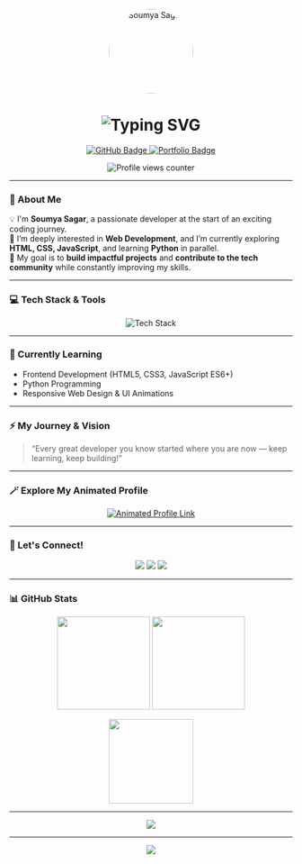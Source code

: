 <!-- Soumya Sagar | @Soumya-codr -->
<p align="center">
  <img src="https://placehold.co/150x150/000000/FFFFFF?text=Soumya" alt="Soumya Sagar" width="150" style="border-radius: 50%;"/>
</p>

<h1 align="center">
  <img src="https://readme-typing-svg.demolab.com?font=Fira+Code&size=28&duration=2500&pause=800&center=true&vCenter=true&width=450&lines=Hey+there!+👋;I'm+Soumya+Sagar;Aspiring+Full+Stack+Developer;Passionate+Learner+%26+Creator!" alt="Typing SVG" />
</h1>

<p align="center">
  <a href="https://github.com/Soumya-codr" target="_blank">
    <img src="https://img.shields.io/badge/GitHub-Soumya--codr-black?style=for-the-badge&logo=github" alt="GitHub Badge">
  </a>
  <a href="https://soumya-codr.github.io/Soumya-codr/" target="_blank">
    <img src="https://img.shields.io/badge/Portfolio-Visit%20Now-blue?style=for-the-badge&logo=vercel" alt="Portfolio Badge">
  </a>
</p>

<!-- 🌟 Profile Views Counter -->
<p align="center">
  <img src="https://komarev.com/ghpvc/?username=Soumya-codr&label=👀%20Profile%20Views&color=blueviolet&style=for-the-badge" alt="Profile views counter" />
</p>

---

### 🧠 About Me  
💡 I'm **Soumya Sagar**, a passionate developer at the start of an exciting coding journey.  
🚀 I’m deeply interested in **Web Development**, and I’m currently exploring **HTML, CSS, JavaScript**, and learning **Python** in parallel.  
🎯 My goal is to **build impactful projects** and **contribute to the tech community** while constantly improving my skills.

---

### 💻 Tech Stack & Tools  
<p align="center">
  <img src="https://skillicons.dev/icons?i=html,css,js,python,git,github,vscode" alt="Tech Stack" />
</p>

---

### 🌱 Currently Learning  
- Frontend Development (HTML5, CSS3, JavaScript ES6+)  
- Python Programming  
- Responsive Web Design & UI Animations  

---

### ⚡ My Journey & Vision  
> “Every great developer you know started where you are now — keep learning, keep building!”  

---

### 🪄 Explore My Animated Profile  
<p align="center">
  <a href="https://soumya-codr.github.io/Soumya-codr/" target="_blank" rel="noopener noreferrer">
    <img src="https://img.shields.io/badge/🚀%20Visit%20My%20Animated%20Profile-blueviolet?style=for-the-badge&logo=github" alt="Animated Profile Link">
  </a>
</p>

---

### 🤝 Let's Connect!
<p align="center">
  <a href="https://github.com/Soumya-codr"><img src="https://img.shields.io/badge/GitHub-100000?style=flat&logo=github&logoColor=white"></a>
  <a href="https://linkedin.com/in/NotAvailable"><img src="https://img.shields.io/badge/LinkedIn-0077B5?style=flat&logo=linkedin&logoColor=white"></a>
  <a href="https://github.com/Soumya-codr"><img src="https://img.shields.io/badge/Portfolio-000000?style=flat&logo=vercel&logoColor=white"></a>
</p>

---

### 📊 GitHub Stats
<p align="center">
  <img src="https://github-readme-stats.vercel.app/api?username=Soumya-codr&show_icons=true&theme=tokyonight&cache_seconds=1800" height="165" />
  <img src="https://github-readme-streak-stats.herokuapp.com?user=Soumya-codr&theme=tokyonight&hide_border=true" height="165" />
</p>

<p align="center">
  <img src="https://github-readme-stats.vercel.app/api/top-langs/?username=Soumya-codr&layout=compact&theme=tokyonight" height="150" />
</p>

---

<p align="center">
  <img src="https://github-profile-trophy.vercel.app/?username=Soumya-codr&theme=tokyonight&no-frame=true&no-bg=true&margin-w=4" />
</p>

---

<p align="center">
  <img src="https://capsule-render.vercel.app/api?type=waving&color=gradient&height=90&section=footer"/>
</p>
